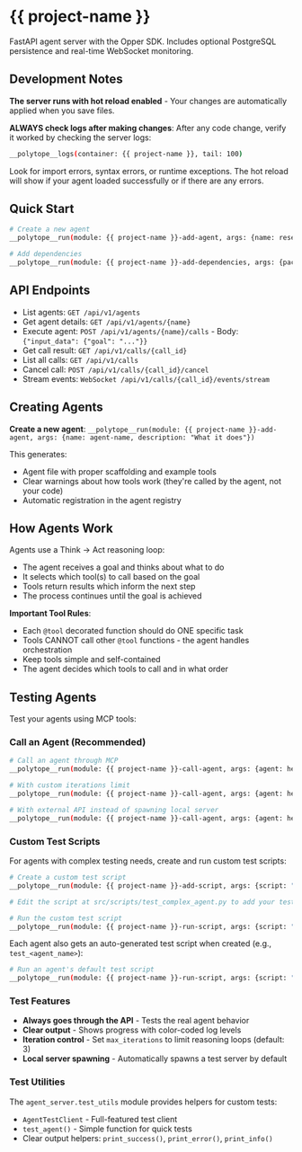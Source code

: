 # {{ project-name }}

FastAPI agent server with the Opper SDK. Includes optional PostgreSQL persistence and real-time WebSocket monitoring.

## Development Notes

**The server runs with hot reload enabled** - Your changes are automatically applied when you save files.

**ALWAYS check logs after making changes**: After any code change, verify it worked by checking the server logs:
```bash
__polytope__logs(container: {{ project-name }}, tail: 100)
```
Look for import errors, syntax errors, or runtime exceptions. The hot reload will show if your agent loaded successfully or if there are any errors.

## Quick Start

```bash
# Create a new agent
__polytope__run(module: {{ project-name }}-add-agent, args: {name: research-assistant, description: "Helps with research tasks"})

# Add dependencies
__polytope__run(module: {{ project-name }}-add-dependencies, args: {packages: "your-package"})
```

## API Endpoints

- List agents: `GET /api/v1/agents`
- Get agent details: `GET /api/v1/agents/{name}`
- Execute agent: `POST /api/v1/agents/{name}/calls` - Body: `{"input_data": {"goal": "..."}}`
- Get call result: `GET /api/v1/calls/{call_id}`
- List all calls: `GET /api/v1/calls`
- Cancel call: `POST /api/v1/calls/{call_id}/cancel`
- Stream events: `WebSocket /api/v1/calls/{call_id}/events/stream`

## Creating Agents

**Create a new agent**: `__polytope__run(module: {{ project-name }}-add-agent, args: {name: agent-name, description: "What it does"})`

This generates:
- Agent file with proper scaffolding and example tools
- Clear warnings about how tools work (they're called by the agent, not your code)
- Automatic registration in the agent registry

## How Agents Work

Agents use a Think → Act reasoning loop:
- The agent receives a goal and thinks about what to do
- It selects which tool(s) to call based on the goal
- Tools return results which inform the next step
- The process continues until the goal is achieved

**Important Tool Rules**:
- Each `@tool` decorated function should do ONE specific task
- Tools CANNOT call other `@tool` functions - the agent handles orchestration
- Keep tools simple and self-contained
- The agent decides which tools to call and in what order

## Testing Agents

Test your agents using MCP tools:

### Call an Agent (Recommended)
```bash
# Call an agent through MCP
__polytope__run(module: {{ project-name }}-call-agent, args: {agent: hello, inputs: {"goal": "Say hello"}})

# With custom iterations limit
__polytope__run(module: {{ project-name }}-call-agent, args: {agent: hello, inputs: {"goal": "Test this"}, max_iterations: 10})

# With external API instead of spawning local server
__polytope__run(module: {{ project-name }}-call-agent, args: {agent: hello, inputs: {"goal": "Test"}, api: true})
```

### Custom Test Scripts
For agents with complex testing needs, create and run custom test scripts:

```bash
# Create a custom test script
__polytope__run(module: {{ project-name }}-add-script, args: {script: "test_complex_agent"})

# Edit the script at src/scripts/test_complex_agent.py to add your test logic

# Run the custom test script
__polytope__run(module: {{ project-name }}-run-script, args: {script: "test-complex-agent"})
```

Each agent also gets an auto-generated test script when created (e.g., `test_<agent_name>`):
```bash
# Run an agent's default test script
__polytope__run(module: {{ project-name }}-run-script, args: {script: "test-<agent_name>"})
```

### Test Features
- **Always goes through the API** - Tests the real agent behavior
- **Clear output** - Shows progress with color-coded log levels
- **Iteration control** - Set `max_iterations` to limit reasoning loops (default: 3)
- **Local server spawning** - Automatically spawns a test server by default

### Test Utilities
The `agent_server.test_utils` module provides helpers for custom tests:
- `AgentTestClient` - Full-featured test client
- `test_agent()` - Simple function for quick tests
- Clear output helpers: `print_success()`, `print_error()`, `print_info()`
